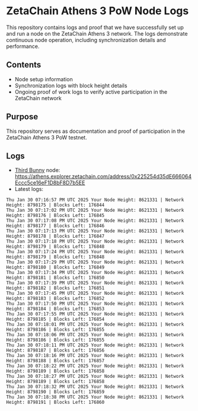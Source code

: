 # ZetaChain Athens 3 PoW Node Logs
This repository contains logs and proof that we have successfully set up and run a node on the ZetaChain Athens 3 network. The logs demonstrate continuous node operation, including synchronization details and performance.

## Contents
- Node setup information
- Synchronization logs with block height details
- Ongoing proof of work logs to verify active participation in the ZetaChain network

## Purpose
This repository serves as documentation and proof of participation in the ZetaChain Athens 3 PoW testnet.

## Logs

- [Third Bunny](https://thirdbunny.xyz/) node: https://athens.explorer.zetachain.com/address/0x225254d35dE666064Eccc5ce16eF1D8bF8D7b5EE
- Latest logs:
```
Thu Jan 30 07:16:57 PM UTC 2025 Your Node Height: 8621331 | Network Height: 8798175 | Blocks Left: 176844
Thu Jan 30 07:17:02 PM UTC 2025 Your Node Height: 8621331 | Network Height: 8798176 | Blocks Left: 176845
Thu Jan 30 07:17:08 PM UTC 2025 Your Node Height: 8621331 | Network Height: 8798177 | Blocks Left: 176846
Thu Jan 30 07:17:13 PM UTC 2025 Your Node Height: 8621331 | Network Height: 8798178 | Blocks Left: 176847
Thu Jan 30 07:17:18 PM UTC 2025 Your Node Height: 8621331 | Network Height: 8798179 | Blocks Left: 176848
Thu Jan 30 07:17:24 PM UTC 2025 Your Node Height: 8621331 | Network Height: 8798179 | Blocks Left: 176848
Thu Jan 30 07:17:29 PM UTC 2025 Your Node Height: 8621331 | Network Height: 8798180 | Blocks Left: 176849
Thu Jan 30 07:17:34 PM UTC 2025 Your Node Height: 8621331 | Network Height: 8798181 | Blocks Left: 176850
Thu Jan 30 07:17:39 PM UTC 2025 Your Node Height: 8621331 | Network Height: 8798182 | Blocks Left: 176851
Thu Jan 30 07:17:45 PM UTC 2025 Your Node Height: 8621331 | Network Height: 8798183 | Blocks Left: 176852
Thu Jan 30 07:17:50 PM UTC 2025 Your Node Height: 8621331 | Network Height: 8798184 | Blocks Left: 176853
Thu Jan 30 07:17:55 PM UTC 2025 Your Node Height: 8621331 | Network Height: 8798185 | Blocks Left: 176854
Thu Jan 30 07:18:01 PM UTC 2025 Your Node Height: 8621331 | Network Height: 8798186 | Blocks Left: 176855
Thu Jan 30 07:18:06 PM UTC 2025 Your Node Height: 8621331 | Network Height: 8798186 | Blocks Left: 176855
Thu Jan 30 07:18:11 PM UTC 2025 Your Node Height: 8621331 | Network Height: 8798187 | Blocks Left: 176856
Thu Jan 30 07:18:16 PM UTC 2025 Your Node Height: 8621331 | Network Height: 8798188 | Blocks Left: 176857
Thu Jan 30 07:18:22 PM UTC 2025 Your Node Height: 8621331 | Network Height: 8798189 | Blocks Left: 176858
Thu Jan 30 07:18:27 PM UTC 2025 Your Node Height: 8621331 | Network Height: 8798189 | Blocks Left: 176858
Thu Jan 30 07:18:32 PM UTC 2025 Your Node Height: 8621331 | Network Height: 8798190 | Blocks Left: 176859
Thu Jan 30 07:18:38 PM UTC 2025 Your Node Height: 8621331 | Network Height: 8798191 | Blocks Left: 176860
```
